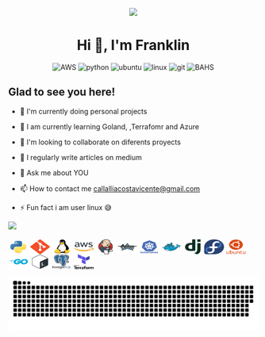 <div align="center">
  
 
<a href="#"><img src="https://wc.wallpaperuse.com/wallp/14-141866_s.png"></a>

  
</div>


<h1 align="center">Hi 👋, I'm Franklin</h1>

<div align="center">

![AWS](https://img.shields.io/badge/Amazon_AWS-232F3E?style=for-the-badge&logo=amazon-aws&logoColor=white)
![python](https://img.shields.io/badge/Python-14354C?style=for-the-badge&logo=python&logoColor=whitee)
![ubuntu](https://img.shields.io/badge/Linux-FCC624?style=for-the-badge&logo=linux&logoColor=black)
![linux](https://img.shields.io/badge/Ubuntu-E95420?style=for-the-badge&logo=ubuntu&logoColor=white)
![git](https://img.shields.io/badge/GIT-E44C30?style=for-the-badge&logo=git&logoColor=white)
![BAHS](https://img.shields.io/badge/GNU%20Bash-4EAA25?style=for-the-badge&logo=GNU%20Bash&logoColor=white)

</div>

<h2>Glad to see you here!</h2>

- 🔭 I'm currently doing personal projects

- 🌱 I am currently learning Goland, ,Terrafomr and Azure

- 👯 I'm looking to collaborate on diferents proyects

- 📝 I regularly write articles on medium

- 💬 Ask me about YOU

- 📫 How to contact me callalliacostavicente@gmail.com

- ⚡ Fun fact i am user linux 😅

 <div>
   
 <div>
   

   <img height="200" src="https://github-readme-stats.vercel.app/api?username=18vf&theme=tokyonight&show_icons=true">
   
   
 </div>
   
</div>

<div style="display: inline_block"><br>
 
 <img align="center" alt="Python" height="30" width="40" src="https://raw.githubusercontent.com/devicons/devicon/master/icons/python/python-original.svg">
 <img align="center" alt="Git" height="30" width="40" src="https://raw.githubusercontent.com/devicons/devicon/master/icons/git/git-original.svg">
 <img align="center" alt="Git" height="30" width="40" src="https://raw.githubusercontent.com/devicons/devicon/master/icons/linux/linux-original.svg">
  <img align="center" alt="Git" height="30" width="40" src="https://raw.githubusercontent.com/devicons/devicon/master/icons/amazonwebservices/amazonwebservices-original-wordmark.svg" >
  <img align="center" alt="Git" height="30" width="40" src="https://raw.githubusercontent.com/devicons/devicon/master/icons/jenkins/jenkins-original.svg" >
  <img align="center" alt="Git" height="30" width="40" src="https://raw.githubusercontent.com/devicons/devicon/master/icons/groovy/groovy-original.svg" >
  <img align="center" alt="Git" height="30" width="40" src="https://raw.githubusercontent.com/devicons/devicon/master/icons/kubernetes/kubernetes-plain-wordmark.svg" >
  <img align="center" alt="Git" height="30" width="40" src="https://raw.githubusercontent.com/devicons/devicon/master/icons/docker/docker-original.svg" >
  <img align="center" alt="Git" height="30" width="40" src="https://raw.githubusercontent.com/devicons/devicon/master/icons/django/django-plain.svg" >
  <img align="center" alt="Git" height="30" width="40" src="https://raw.githubusercontent.com/devicons/devicon/1119b9f84c0290e0f0b38982099a2bd027a48bf1/icons/fedora/fedora-original.svg">
  <img align="center" alt="Git" height="30" width="40" src="https://raw.githubusercontent.com/devicons/devicon/1119b9f84c0290e0f0b38982099a2bd027a48bf1/icons/ubuntu/ubuntu-plain-wordmark.svg">
  <img align="center" alt="Git" height="30" width="40" src="https://raw.githubusercontent.com/devicons/devicon/1119b9f84c0290e0f0b38982099a2bd027a48bf1/icons/go/go-original-wordmark.svg">
  <img align="center" alt="Git" height="30" width="40" src="https://raw.githubusercontent.com/devicons/devicon/1119b9f84c0290e0f0b38982099a2bd027a48bf1/icons/bash/bash-original.svg">
  <img align="center" alt="Git" height="30" width="40" src=" https://raw.githubusercontent.com/devicons/devicon/1119b9f84c0290e0f0b38982099a2bd027a48bf1/icons/postgresql/postgresql-original-wordmark.svg">
  <img align="center" alt="Git" height="30" width="40" src="https://raw.githubusercontent.com/devicons/devicon/1119b9f84c0290e0f0b38982099a2bd027a48bf1/icons/terraform/terraform-original-wordmark.svg">
  

</div>
  
<div> 
 

  <a href="https://github.com/18vf?tab=repositories"><img src="https://github.com/18vf/18vf/blob/output/github-contribution-grid-snake.svg"></a>

</div>
